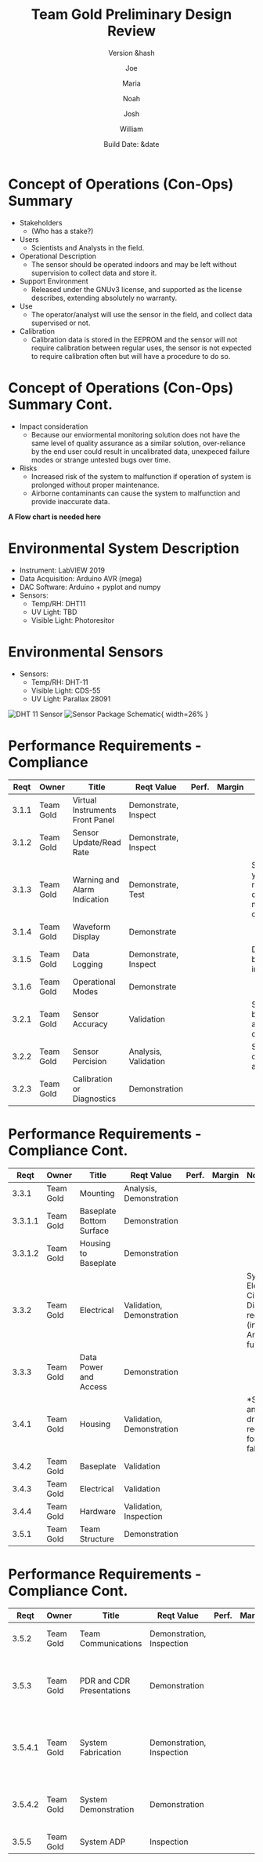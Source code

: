 ﻿---
title:
 - Team Gold Preliminary Design Review
subtitle:
 - Version &hash
author:
 - Joe
 - Maria
 - Noah
 - Josh
 - William
institute:
 - Southern New Hampshire University
description: |
    This should be filled out...
theme: Madrid
navigation: frame
date: "Build Date: &date"
aspectratio: 1610
logo: resources/logo.png
fontsize: 8pt
---


# Concept of Operations (Con-Ops) Summary

 - Stakeholders
   - (Who has a stake?)
 - Users
   - Scientists and Analysts in the field.
 - Operational Description
   - The sensor should be operated indoors and may be left without supervision to collect data and store it.
 - Support Environment
   - Released under the GNUv3 license, and supported as the license describes, extending absolutely no warranty.
 - Use
   - The operator/analyst will use the sensor in the field, and collect data supervised or not.
 - Calibration
   - Calibration data is stored in the EEPROM and the sensor will not require calibration between regular uses, the sensor is not expected to require calibration often but will have a procedure to do so.


# Concept of Operations (Con-Ops) Summary Cont.

 - Impact consideration
   - Because our enviormental monitoring solution does not have the same level of quality assurance as a similar solution, over-reliance by the end user could result in uncalibrated data, unexpeced failure modes or strange untested bugs over time.
 - Risks
   - Increased risk of the system to malfunction if operation of system is prolonged without proper maintenance.
   - Airborne contaminants can cause the system to malfunction and provide inaccurate data.

**A Flow chart is needed here**


# Environmental System Description

 - Instrument: LabVIEW 2019
 - Data Acquisition: Arduino AVR (mega)
 - DAC Software: Arduino + pyplot and numpy
 - Sensors:
   - Temp/RH: DHT11
   - UV Light: TBD
   - Visible Light: Photoresitor


# Environmental Sensors

 - Sensors:
   - Temp/RH: DHT-11
   - Visible Light: CDS-55
   - UV Light: Parallax 28091

![DHT 11 Sensor](resources/dht11.png)
![Sensor Package Schematic](resources/sensor_package_schematic.png){ width=26% }


# Performance Requirements - Compliance

| Reqt  | Owner     | Title                           | Reqt Value           | Perf. | Margin | Notes/Bias                                                        |
|-------|-----------|---------------------------------|----------------------|-------|--------|-------------------------------------------------------------------|
| 3.1.1 | Team Gold | Virtual Instruments Front Panel | Demonstrate, Inspect |       |        |                                                                   |
| 3.1.2 | Team Gold | Sensor Update/Read Rate         | Demonstrate, Inspect |       |        |                                                                   |
| 3.1.3 | Team Gold | Warning and Alarm Indication    | Demonstrate, Test    |       |        | Sensor yellow and red limits and decision-making flow chart req’d |
| 3.1.4 | Team Gold | Waveform Display                | Demonstrate          |       |        |                                                                   |
| 3.1.5 | Team Gold | Data Logging                    | Demonstrate, Inspect |       |        | Data file to be provided in ADP                                   |
| 3.1.6 | Team Gold | Operational Modes               | Demonstrate          |       |        |                                                                   |
| 3.2.1 | Team Gold | Sensor Accuracy                 | Validation           |       |        | Standard to be used for accuracy determination                    |
| 3.2.2 | Team Gold | Sensor Percision                | Analysis, Validation |       |        | Standard deviation analysis req’d                                 |
| 3.2.3 | Team Gold | Calibration or Diagnostics      | Demonstration        |       |        |                                                                   |


# Performance Requirements - Compliance Cont.

| Reqt    | Owner     | Title                    | Reqt Value                | Perf. | Margin | Notes/Bias                                                            |
|---------|-----------|--------------------------|---------------------------|-------|--------|-----------------------------------------------------------------------|
| 3.3.1   | Team Gold | Mounting                 | Analysis, Demonstration   |       |        |                                                                       |
| 3.3.1.1 | Team Gold | Baseplate Bottom Surface | Demonstration             |       |        |                                                                       |
| 3.3.1.2 | Team Gold | Housing to Baseplate     | Demonstration             |       |        |                                                                       |
| 3.3.2   | Team Gold | Electrical               | Validation, Demonstration |       |        | System Electrical Circuit Diagram req’d (including Arduino functions) |
| 3.3.3   | Team Gold | Data Power and Access    | Demonstration             |       |        |                                                                       |
| 3.4.1   | Team Gold | Housing                  | Validation, Demonstration |       |        | *STL file and outline drawing required for fabrication                |
| 3.4.2   | Team Gold | Baseplate                | Validation                |       |        |                                                                       |
| 3.4.3   | Team Gold | Electrical               | Validation                |       |        |                                                                       |
| 3.4.4   | Team Gold | Hardware                 | Validation, Inspection    |       |        |                                                                       |
| 3.5.1   | Team Gold | Team Structure           | Demonstration             |       |        |                                                                       |


# Performance Requirements - Compliance Cont.

| Reqt    | Owner     | Title                     | Reqt Value                | Perf. | Margin | Notes/Bias                                                           |
|---------|-----------|---------------------------|---------------------------|-------|--------|----------------------------------------------------------------------|
| 3.5.2   | Team Gold | Team Communications       | Demonstration, Inspection |       |        | Weekly email status reports                                          |
| 3.5.3   | Team Gold | PDR and CDR Presentations | Demonstration             |       |        | Presentation templates provided, reviewed class before presentations |
| 3.5.4.1 | Team Gold | System Fabrication        | Demonstration, Inspection |       |        | Baseplate part file/fab drawing and cover STL file/outline drawing   |
| 3.5.4.2 | Team Gold | System Demonstration      | Demonstration             |       |        | Instructor executes final verification activity                      |
| 3.5.5   | Team Gold | System ADP                | Inspection                |       |        | ZIP file of all native files                                         |
